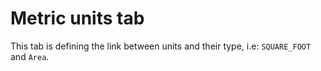 # Metric units tab

This tab is defining the link between units and their type, i.e: `SQUARE_FOOT` and `Area`.
